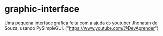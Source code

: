 # graphic-interface

Uma pequena interface grafica feita com a ajuda do youtuber Jhonatan de Souza, usando PySimpleGUI.
("https://www.youtube.com/@DevAprender")
